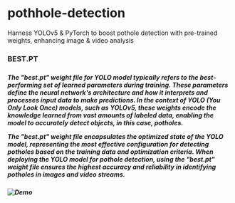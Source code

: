 # pothhole-detection
Harness YOLOv5 &amp; PyTorch to boost pothole detection with pre-trained weights, enhancing image &amp; video analysis

<h3>BEST.PT<h3>
<h5>The "best.pt" weight file for YOLO model typically refers to the best-performing set of learned parameters during training. These parameters define the neural network's architecture and how it interprets and processes input data to make predictions. In the context of YOLO (You Only Look Once) models, such as YOLOv5, these weights encode the knowledge learned from vast amounts of labeled data, enabling the model to accurately detect objects, in this case, potholes.

The "best.pt" weight file encapsulates the optimized state of the YOLO model, representing the most effective configuration for detecting potholes based on the training data and optimization criteria. When deploying the YOLO model for pothole detection, using the "best.pt" weight file ensures the highest accuracy and reliability in identifying potholes in images and video streams.<h5>

![Demo](detection.gif)
